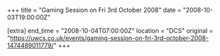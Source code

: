 +++
title = "Gaming Session on Fri 3rd October 2008"
date = "2008-10-03T19:00:00Z"

[extra]
end_time = "2008-10-04T07:00:00Z"
location = "DCS"
original = "https://uwcs.co.uk/events/gaming-session-on-fri-3rd-october-2008-1474489011779/"
+++



